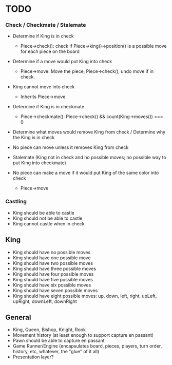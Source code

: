 # TODO

### Check / Checkmate / Stalemate

+ Determine if King is in check
    + Piece->check(): check if Piece->king()->position() is a possible move for each piece on the board

+ Determine if a move would put King into check
    + Piece->move: Move the piece, Piece->check(), undo move if in check.

+ King cannot move into check
    + Inherits Piece->move

+ Determine if King is in checkmate
    + Piece->checkmate(): Piece->check() && count(King->moves()) === 0

+ Determine what moves would remove King from check / Determine why the King is in check
+ No piece can move unless it removes King from check

+ Stalemate (King not in check and no possible moves; no possible way to put King into checkmate)

+ No piece can make a move if it would put King of the same color into check
    + Piece->move

### Castling

+ King should be able to castle
+ King should not be able to castle
+ King cannot castle when in check

## King

+ King should have no possible moves
+ King should have one possible move
+ King should have two possible moves
+ King should have three possible moves
+ King should have four possible moves
+ King should have five possible moves
+ King should have six possible moves
+ King should have seven possible moves
+ King should have eight possible moves: up, down, left, right, upLeft, upRight, downLeft, downRight



## General

+ King, Queen, Bishop, Knight, Rook
+ Movement history (at least enough to support capture en passant)
+ Pawn should be able to capture en passant
+ Game Runner/Engine (encapsulates board, pieces, players, turn order, history, etc, whatever, the "glue" of it all)
+ Presentation layer?
